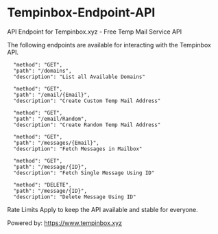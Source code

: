 # Tempinbox-Endpoint-API
API Endpoint for Tempinbox.xyz - Free Temp Mail Service API

The following endpoints are available for interacting with the Tempinbox API.

 
      "method": "GET",
      "path": "/domains",
      "description": "List all Available Domains"

      "method": "GET",
      "path": "/email/{Email}",
      "description": "Create Custom Temp Mail Address"

      "method": "GET",
      "path": "/email/Random",
      "description": "Create Random Temp Mail Address"

      "method": "GET",
      "path": "/messages/{Email}",
      "description": "Fetch Messages in Mailbox"

      "method": "GET",
      "path": "/message/{ID}",
      "description": "Fetch Single Message Using ID"

      "method": "DELETE",
      "path": "/message/{ID}",
      "description": "Delete Message Using ID"

Rate Limits Apply to keep the API available and stable for everyone.

Powered by: https://www.tempinbox.xyz

